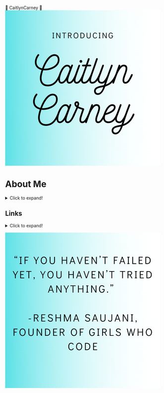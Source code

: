 🐾 CaitlynCarney 🐾
![alt text](https://github.com/CaitlynCarney/CaitlynCarney/blob/master/header/Retro.png?raw=true)

# About Me
<details>
  <summary>Click to expand!</summary>

👽 Greetings! My name is Caitlyn Carney, and I am currently a student at Codeup in their data-science program. I previously worked for Marriott International as a "Data Specialist". From there I returned to school and recieved an associates in science before coming to codeup. So you can come to a reasonable hypothesis that data is my life! 

I am really enjoying learning everything I can in data science! However, I am definitely drawn to the visual side of it! I find myself playing in seaborn, matplotlib, and starting to play in Tableau alot! I also really enjoy makig presentations to really catch and keep the audiences attention! My other favorite thing I have so far learned is cleaning data, I don't know what it is but it is very theraputic to sit down and make data easy to read and understand 💆‍♀️.

On my free time I enjoy relaxing with a nice book, playing some games on my pc, and playing with my dogs (my husky puppy, April, is so sweet! 🐺 ❤️). 
</details>

## Links
<details>
  <summary>Click to expand!</summary>

| [LinkedIn](https://www.linkedin.com/in/caitlyn-carney-a29b241aa/) |  

| [Twitter](https://twitter.com/Caitlyn_R_C) | 

| <a href="caitlyn.r.carney@gmail.com">Email Me</a> | 
</details>








![alt text](https://github.com/CaitlynCarney/CaitlynCarney/blob/master/end-banner/failure-quote.png?raw=true)